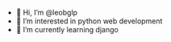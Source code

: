 - 👋 Hi, I’m @leobglp
- 👀 I’m interested in python web development
- 🌱 I’m currently learning django
 
<!---
💞️ I’m looking to collaborate on ...
- 📫 How to reach me ...
--->

<!---
leobglp/leobglp is a ✨ special ✨ repository because its `README.md` (this file) appears on your GitHub profile.
You can click the Preview link to take a look at your changes.
--->
